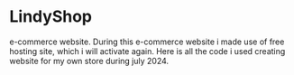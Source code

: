 # LindyShop
e-commerce website. During this e-commerce website i made use of free hosting site, which i will activate again. Here is all the code i used creating website for my own store during july 2024.

